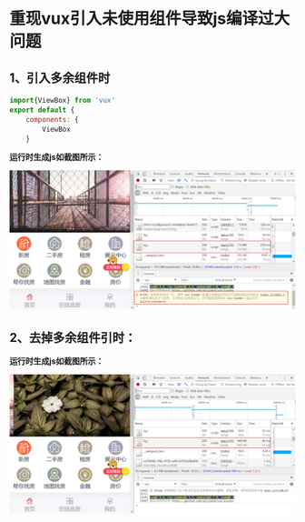 # 重现vux引入未使用组件导致js编译过大问题

## 1、引入多余组件时

```javascript
import{ViewBox} from 'vux'
export default {
    components: {
        ViewBox
    }
```

**运行时生成js如截图所示：**

![问题示例](./img/bug.jpg)

## 2、去掉多余组件引时：

**运行时生成js如截图所示：**

![问题示例](./img/ok.jpg)
